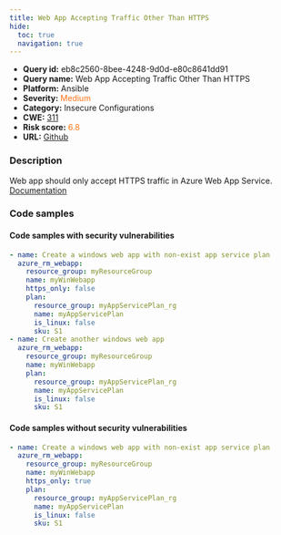 ```yaml
---
title: Web App Accepting Traffic Other Than HTTPS
hide:
  toc: true
  navigation: true
---
```


<style>
  .highlight .hll {
    background-color: #ff171742;
  }
  .md-content {
    max-width: 1100px;
    margin: 0 auto;
  }
</style>

-   **Query id:** eb8c2560-8bee-4248-9d0d-e80c8641dd91
-   **Query name:** Web App Accepting Traffic Other Than HTTPS
-   **Platform:** Ansible
-   **Severity:** <span style="color:#ff7213">Medium</span>
-   **Category:** Insecure Configurations
-   **CWE:** <a href="https://cwe.mitre.org/data/definitions/311.html" onclick="newWindowOpenerSafe(event, 'https://cwe.mitre.org/data/definitions/311.html')">311</a>
-   **Risk score:** <span style="color:#ff7213">6.8</span>
-   **URL:** [Github](https://github.com/Checkmarx/kics/tree/master/assets/queries/ansible/azure/web_app_accepting_traffic_other_than_https)

### Description
Web app should only accept HTTPS traffic in Azure Web App Service.<br>
[Documentation](https://docs.ansible.com/ansible/latest/collections/azure/azcollection/azure_rm_webapp_module.html#parameter-https_only)

### Code samples
#### Code samples with security vulnerabilities
```yaml title="Positive test num. 1 - yaml file" hl_lines="12 5"
- name: Create a windows web app with non-exist app service plan
  azure_rm_webapp:
    resource_group: myResourceGroup
    name: myWinWebapp
    https_only: false
    plan:
      resource_group: myAppServicePlan_rg
      name: myAppServicePlan
      is_linux: false
      sku: S1
- name: Create another windows web app
  azure_rm_webapp:
    resource_group: myResourceGroup
    name: myWinWebapp
    plan:
      resource_group: myAppServicePlan_rg
      name: myAppServicePlan
      is_linux: false
      sku: S1

```


#### Code samples without security vulnerabilities
```yaml title="Negative test num. 1 - yaml file"
- name: Create a windows web app with non-exist app service plan
  azure_rm_webapp:
    resource_group: myResourceGroup
    name: myWinWebapp
    https_only: true
    plan:
      resource_group: myAppServicePlan_rg
      name: myAppServicePlan
      is_linux: false
      sku: S1

```

